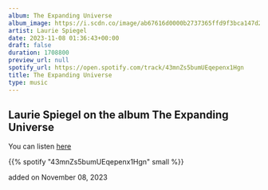 ```yaml
---
album: The Expanding Universe
album_image: https://i.scdn.co/image/ab67616d0000b2737365ffd9f3bca147d2e63758
artist: Laurie Spiegel
date: 2023-11-08 01:36:43+00:00
draft: false
duration: 1708800
preview_url: null
spotify_url: https://open.spotify.com/track/43mnZs5bumUEqepenx1Hgn
title: The Expanding Universe
type: music
---
```



## Laurie Spiegel on the album The Expanding Universe

You can listen [here](https://open.spotify.com/track/43mnZs5bumUEqepenx1Hgn)

{{% spotify "43mnZs5bumUEqepenx1Hgn" small %}}

added on November 08, 2023